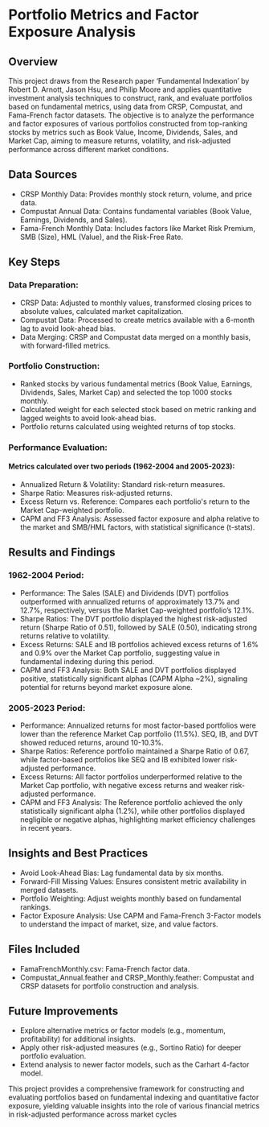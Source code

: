 # Portfolio Metrics and Factor Exposure Analysis

## Overview
This project draws from the Research paper ‘Fundamental Indexation’ by Robert D. Arnott, Jason Hsu, and Philip Moore and applies quantitative investment analysis techniques to construct, rank, and evaluate portfolios based on fundamental metrics, using data from CRSP, Compustat, and Fama-French factor datasets. The objective is to analyze the performance and factor exposures of various portfolios constructed from top-ranking stocks by metrics such as Book Value, Income, Dividends, Sales, and Market Cap, aiming to measure returns, volatility, and risk-adjusted performance across different market conditions.

## Data Sources
- CRSP Monthly Data: Provides monthly stock return, volume, and price data.
- Compustat Annual Data: Contains fundamental variables (Book Value, Earnings, Dividends, and Sales).
- Fama-French Monthly Data: Includes factors like Market Risk Premium, SMB (Size), HML (Value), and the Risk-Free Rate.

## Key Steps

### Data Preparation:

- CRSP Data: Adjusted to monthly values, transformed closing prices to absolute values, calculated market capitalization.
- Compustat Data: Processed to create metrics available with a 6-month lag to avoid look-ahead bias.
- Data Merging: CRSP and Compustat data merged on a monthly basis, with forward-filled metrics.

### Portfolio Construction:

- Ranked stocks by various fundamental metrics (Book Value, Earnings, Dividends, Sales, Market Cap) and selected the top 1000 stocks monthly.
- Calculated weight for each selected stock based on metric ranking and lagged weights to avoid look-ahead bias.
- Portfolio returns calculated using weighted returns of top stocks.

### Performance Evaluation:

#### Metrics calculated over two periods (1962-2004 and 2005-2023):
- Annualized Return & Volatility: Standard risk-return measures.
- Sharpe Ratio: Measures risk-adjusted returns.
- Excess Return vs. Reference: Compares each portfolio's return to the Market Cap-weighted portfolio.
- CAPM and FF3 Analysis: Assessed factor exposure and alpha relative to the market and SMB/HML factors, with statistical significance (t-stats).

## Results and Findings

### 1962-2004 Period:

- Performance: The Sales (SALE) and Dividends (DVT) portfolios outperformed with annualized returns of approximately 13.7% and 12.7%, respectively, versus the Market Cap-weighted portfolio’s 12.1%.
- Sharpe Ratios: The DVT portfolio displayed the highest risk-adjusted return (Sharpe Ratio of 0.51), followed by SALE (0.50), indicating strong returns relative to volatility.
- Excess Returns: SALE and IB portfolios achieved excess returns of 1.6% and 0.9% over the Market Cap portfolio, suggesting value in fundamental indexing during this period.
- CAPM and FF3 Analysis: Both SALE and DVT portfolios displayed positive, statistically significant alphas (CAPM Alpha ~2%), signaling potential for returns beyond market exposure alone.

### 2005-2023 Period:

- Performance: Annualized returns for most factor-based portfolios were lower than the reference Market Cap portfolio (11.5%). SEQ, IB, and DVT showed reduced returns, around 10-10.3%.
- Sharpe Ratios: Reference portfolio maintained a Sharpe Ratio of 0.67, while factor-based portfolios like SEQ and IB exhibited lower risk-adjusted performance.
- Excess Returns: All factor portfolios underperformed relative to the Market Cap portfolio, with negative excess returns and weaker risk-adjusted performance.
- CAPM and FF3 Analysis: The Reference portfolio achieved the only statistically significant alpha (1.2%), while other portfolios displayed negligible or negative alphas, highlighting market efficiency challenges in recent years.

## Insights and Best Practices
- Avoid Look-Ahead Bias: Lag fundamental data by six months.
- Forward-Fill Missing Values: Ensures consistent metric availability in merged datasets.
- Portfolio Weighting: Adjust weights monthly based on fundamental rankings.
- Factor Exposure Analysis: Use CAPM and Fama-French 3-Factor models to understand the impact of market, size, and value factors.

## Files Included
- FamaFrenchMonthly.csv: Fama-French factor data.
- Compustat_Annual.feather and CRSP_Monthly.feather: Compustat and CRSP datasets for portfolio construction and analysis.

## Future Improvements
- Explore alternative metrics or factor models (e.g., momentum, profitability) for additional insights.
- Apply other risk-adjusted measures (e.g., Sortino Ratio) for deeper portfolio evaluation.
- Extend analysis to newer factor models, such as the Carhart 4-factor model.

This project provides a comprehensive framework for constructing and evaluating portfolios based on fundamental indexing and quantitative factor exposure, yielding valuable insights into the role of various financial metrics in risk-adjusted performance across market cycles
